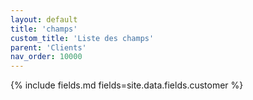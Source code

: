 ```yaml
---
layout: default
title: 'champs'
custom_title: 'Liste des champs'
parent: 'Clients'
nav_order: 10000
---
```


{% include fields.md fields=site.data.fields.customer %}
